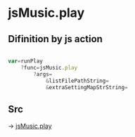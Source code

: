 # jsMusic.play

## Difinition by js action

```js.js

var=runPlay
	?func=jsMusic.play
		?args=
			&listFilePathString=
			&extraSettingMapStrString=
```

## Src

-> [jsMusic.play](https://github.com/puutaro/CommandClick/blob/master/app/src/main/java/com/puutaro/commandclick/fragment_lib/terminal_fragment/js_interface/JsMusic.kt#L20)


